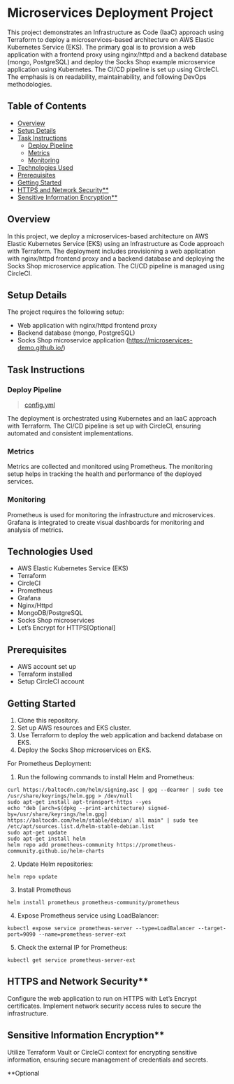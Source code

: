 # Microservices Deployment Project

This project demonstrates an Infrastructure as Code (IaaC) approach using Terraform to deploy a microservices-based architecture on AWS Elastic Kubernetes Service (EKS). The primary goal is to provision a web application with a frontend proxy using nginx/httpd and a backend database (mongo, PostgreSQL) and deploy the Socks Shop example microservice application using Kubernetes. The CI/CD pipeline is set up using CircleCI. The emphasis is on readability, maintainability, and following DevOps methodologies.

## Table of Contents

- [Overview](#overview)
- [Setup Details](#setup-details)
- [Task Instructions](#task-instructions)
  - [Deploy Pipeline](#deploy-pipeline)
  - [Metrics](#metrics)
  - [Monitoring](#monitoring)
- [Technologies Used](#technologies-used)
- [Prerequisites](#prerequisites)
- [Getting Started](#getting-started)
- [HTTPS and Network Security**](#https-and-network-security**)
- [Sensitive Information Encryption**](#sensitive-information-encryption**)

## Overview

In this project, we deploy a microservices-based architecture on AWS Elastic Kubernetes Service (EKS) using an Infrastructure as Code approach with Terraform. The deployment includes provisioning a web application with nginx/httpd frontend proxy and a backend database and deploying the Socks Shop microservice application. The CI/CD pipeline is managed using CircleCI.

## Setup Details

The project requires the following setup:

- Web application with nginx/httpd frontend proxy
- Backend database (mongo, PostgreSQL)
- Socks Shop microservice application (https://microservices-demo.github.io/)

## Task Instructions

### Deploy Pipeline 

> [config.yml](.circleci/config.yml)

The deployment is orchestrated using Kubernetes and an IaaC approach with Terraform. The CI/CD pipeline is set up with CircleCI, ensuring automated and consistent implementations.

### Metrics

Metrics are collected and monitored using Prometheus. The monitoring setup helps in tracking the health and performance of the deployed services.

### Monitoring

Prometheus is used for monitoring the infrastructure and microservices. Grafana is integrated to create visual dashboards for monitoring and analysis of metrics.


## Technologies Used

- AWS Elastic Kubernetes Service (EKS)
- Terraform
- CircleCI
- Prometheus
- Grafana
- Nginx/Httpd
- MongoDB/PostgreSQL
- Socks Shop microservices
- Let’s Encrypt for HTTPS[Optional]

## Prerequisites

- AWS account set up
- Terraform installed
- Setup CircleCI account

## Getting Started

1. Clone this repository.
2. Set up AWS resources and EKS cluster.
3. Use Terraform to deploy the web application and backend database on EKS.
4. Deploy the Socks Shop microservices on EKS.

For Prometheus Deployment:
1. Run the following commands to install Helm and Prometheus:
```shell
curl https://baltocdn.com/helm/signing.asc | gpg --dearmor | sudo tee /usr/share/keyrings/helm.gpg > /dev/null
sudo apt-get install apt-transport-https --yes
echo "deb [arch=$(dpkg --print-architecture) signed-by=/usr/share/keyrings/helm.gpg] https://baltocdn.com/helm/stable/debian/ all main" | sudo tee /etc/apt/sources.list.d/helm-stable-debian.list
sudo apt-get update
sudo apt-get install helm
helm repo add prometheus-community https://prometheus-community.github.io/helm-charts
```
2. Update Helm repositories:
```shell
helm repo update
```
3. Install Prometheus
```shell
helm install prometheus prometheus-community/prometheus
```
4. Expose Prometheus service using LoadBalancer:
```shell
kubectl expose service prometheus-server --type=LoadBalancer --target-port=9090 --name=prometheus-server-ext
```
5. Check the external IP for Prometheus:
```shell
kubectl get service prometheus-server-ext
```

## HTTPS and Network Security**

Configure the web application to run on HTTPS with Let’s Encrypt certificates. Implement network security access rules to secure the infrastructure.

## Sensitive Information Encryption**

Utilize Terraform Vault or CircleCI context for encrypting sensitive information, ensuring secure management of credentials and secrets.

**Optional
